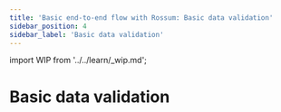 ```yaml
---
title: 'Basic end-to-end flow with Rossum: Basic data validation'
sidebar_position: 4
sidebar_label: 'Basic data validation'
---
```


import WIP from '../../learn/\_wip.md';

# Basic data validation

<WIP/>

